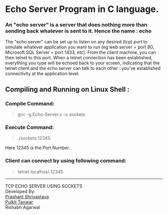 # Echo Server Program in C language.

### An "echo server" is a server that does nothing more than sending back whatever is sent to it. Hence the name : echo 

The "echo server" can be set up to listen on any desired (tcp) port to simulate whatever application you want to run (eg web server = port 80, Microsoft SQL Server = port 1433, etc). From the client machine, you can then telnet to this port. When a telnet connection has been established, everything you type will be echoed back to your screen, indicating that the telnet client and the echo server can talk to each other : you've established connectivity at the application level.


## Compiling and Running on Linux Shell :

### Compile Command:
> gcc -g Echo-Server.c -o sockets


### Execute Command:
> ./sockets 12345

Here 12345 is the Port Number.

### Client can connect by using following command:
> telnet localhost 12345 


__________________________________________

TCP ECHO SERVER USING SOCKETS<br/>
Developed By:<br/>
[Prashant Shrivastava](http://www.linkedin.com/in/prashantdce19) <br/>
[Pulkit Tanwar](http://www.pulkitme.com)<br/>
Rishabh Agarwal<br/>
